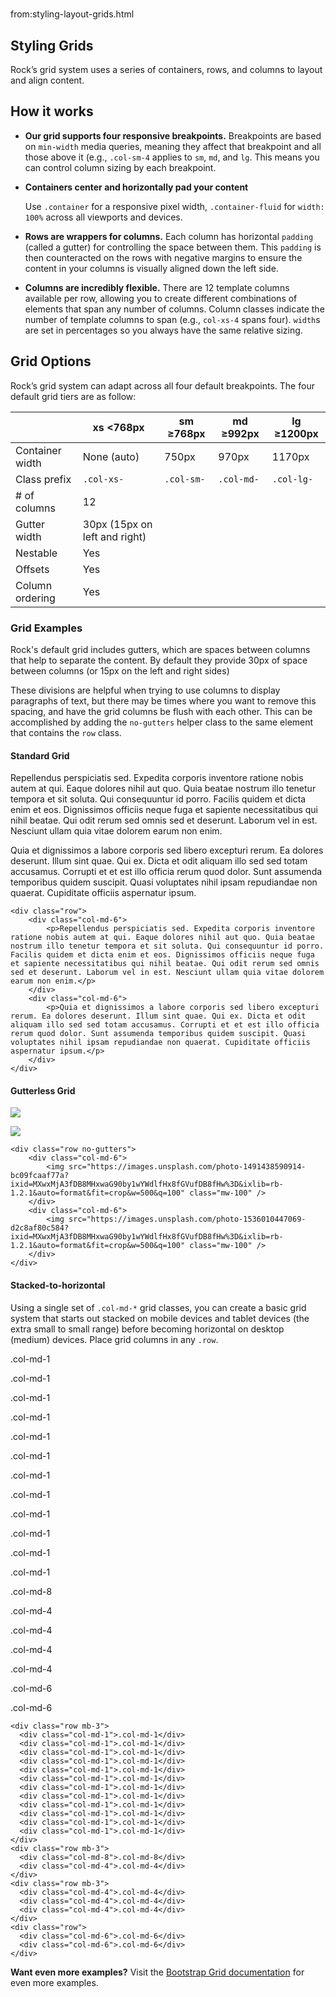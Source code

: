 # 
from:styling-layout-grids.html

Styling Grids
-------------

Rock’s grid system uses a series of containers, rows, and columns to layout and align content.

How it works
------------

*   **Our grid supports four responsive breakpoints.** Breakpoints are based on `min-width` media queries, meaning they affect that breakpoint and all those above it (e.g., `.col-sm-4` applies to `sm`, `md`, and `lg`. This means you can control column sizing by each breakpoint.
*   **Containers center and horizontally pad your content**
    
    Use `.container` for a responsive pixel width, `.container-fluid` for `width: 100%` across all viewports and devices.
    
*   **Rows are wrappers for columns.** Each column has horizontal `padding` (called a gutter) for controlling the space between them. This `padding` is then counteracted on the rows with negative margins to ensure the content in your columns is visually aligned down the left side.
    
*   **Columns are incredibly flexible.** There are 12 template columns available per row, allowing you to create different combinations of elements that span any number of columns. Column classes indicate the number of template columns to span (e.g., `col-xs-4` spans four). `width`s are set in percentages so you always have the same relative sizing.
    

Grid Options
------------

Rock’s grid system can adapt across all four default breakpoints. The four default grid tiers are as follow:

|  | **xs** <768px | **sm** ≥768px | **md** ≥992px | **lg** ≥1200px |
| --- | --- | --- | --- | --- |
| Container width | None (auto) | 750px | 970px | 1170px |
| Class prefix | `.col-xs-` | `.col-sm-` | `.col-md-` | `.col-lg-` |
| \# of columns | 12 |
| Gutter width | 30px (15px on left and right) |
| Nestable | Yes |
| Offsets | Yes |
| Column ordering | Yes |

### Grid Examples

Rock's default grid includes gutters, which are spaces between columns that help to separate the content. By default they provide 30px of space between columns (or 15px on the left and right sides)

These divisions are helpful when trying to use columns to display paragraphs of text, but there may be times where you want to remove this spacing, and have the grid columns be flush with each other. This can be accomplished by adding the `no-gutters` helper class to the same element that contains the `row` class.

#### Standard Grid

Repellendus perspiciatis sed. Expedita corporis inventore ratione nobis autem at qui. Eaque dolores nihil aut quo. Quia beatae nostrum illo tenetur tempora et sit soluta. Qui consequuntur id porro. Facilis quidem et dicta enim et eos. Dignissimos officiis neque fuga et sapiente necessitatibus qui nihil beatae. Qui odit rerum sed omnis sed et deserunt. Laborum vel in est. Nesciunt ullam quia vitae dolorem earum non enim.

Quia et dignissimos a labore corporis sed libero excepturi rerum. Ea dolores deserunt. Illum sint quae. Qui ex. Dicta et odit aliquam illo sed sed totam accusamus. Corrupti et et est illo officia rerum quod dolor. Sunt assumenda temporibus quidem suscipit. Quasi voluptates nihil ipsam repudiandae non quaerat. Cupiditate officiis aspernatur ipsum.

```
<div class="row">
    <div class="col-md-6">
        <p>Repellendus perspiciatis sed. Expedita corporis inventore ratione nobis autem at qui. Eaque dolores nihil aut quo. Quia beatae nostrum illo tenetur tempora et sit soluta. Qui consequuntur id porro. Facilis quidem et dicta enim et eos. Dignissimos officiis neque fuga et sapiente necessitatibus qui nihil beatae. Qui odit rerum sed omnis sed et deserunt. Laborum vel in est. Nesciunt ullam quia vitae dolorem earum non enim.</p>
    </div>
    <div class="col-md-6">
        <p>Quia et dignissimos a labore corporis sed libero excepturi rerum. Ea dolores deserunt. Illum sint quae. Qui ex. Dicta et odit aliquam illo sed sed totam accusamus. Corrupti et et est illo officia rerum quod dolor. Sunt assumenda temporibus quidem suscipit. Quasi voluptates nihil ipsam repudiandae non quaerat. Cupiditate officiis aspernatur ipsum.</p>
    </div>
</div>
```

#### Gutterless Grid

![](https://images.unsplash.com/photo-1491438590914-bc09fcaaf77a?ixid=MXwxMjA3fDB8MHxwaG90by1wYWdlfHx8fGVufDB8fHw%3D&ixlib=rb-1.2.1&auto=format&fit=crop&w=500&q=100)

![](https://images.unsplash.com/photo-1536010447069-d2c8af80c584?ixid=MXwxMjA3fDB8MHxwaG90by1wYWdlfHx8fGVufDB8fHw%3D&ixlib=rb-1.2.1&auto=format&fit=crop&w=500&q=100)

```
<div class="row no-gutters">
    <div class="col-md-6">
        <img src="https://images.unsplash.com/photo-1491438590914-bc09fcaaf77a?ixid=MXwxMjA3fDB8MHxwaG90by1wYWdlfHx8fGVufDB8fHw%3D&ixlib=rb-1.2.1&auto=format&fit=crop&w=500&q=100" class="mw-100" />
    </div>
    <div class="col-md-6">
        <img src="https://images.unsplash.com/photo-1536010447069-d2c8af80c584?ixid=MXwxMjA3fDB8MHxwaG90by1wYWdlfHx8fGVufDB8fHw%3D&ixlib=rb-1.2.1&auto=format&fit=crop&w=500&q=100" class="mw-100" />
    </div>
</div>
```

#### Stacked-to-horizontal

Using a single set of `.col-md-*` grid classes, you can create a basic grid system that starts out stacked on mobile devices and tablet devices (the extra small to small range) before becoming horizontal on desktop (medium) devices. Place grid columns in any `.row`.

.col-md-1

.col-md-1

.col-md-1

.col-md-1

.col-md-1

.col-md-1

.col-md-1

.col-md-1

.col-md-1

.col-md-1

.col-md-1

.col-md-1

.col-md-8

.col-md-4

.col-md-4

.col-md-4

.col-md-4

.col-md-6

.col-md-6

```
<div class="row mb-3">
  <div class="col-md-1">.col-md-1</div>
  <div class="col-md-1">.col-md-1</div>
  <div class="col-md-1">.col-md-1</div>
  <div class="col-md-1">.col-md-1</div>
  <div class="col-md-1">.col-md-1</div>
  <div class="col-md-1">.col-md-1</div>
  <div class="col-md-1">.col-md-1</div>
  <div class="col-md-1">.col-md-1</div>
  <div class="col-md-1">.col-md-1</div>
  <div class="col-md-1">.col-md-1</div>
  <div class="col-md-1">.col-md-1</div>
  <div class="col-md-1">.col-md-1</div>
</div>
<div class="row mb-3">
  <div class="col-md-8">.col-md-8</div>
  <div class="col-md-4">.col-md-4</div>
</div>
<div class="row mb-3">
  <div class="col-md-4">.col-md-4</div>
  <div class="col-md-4">.col-md-4</div>
  <div class="col-md-4">.col-md-4</div>
</div>
<div class="row">
  <div class="col-md-6">.col-md-6</div>
  <div class="col-md-6">.col-md-6</div>
</div>
```

**Want even more examples?** Visit the [Bootstrap Grid documentation](https://getbootstrap.com/docs/3.4/css/#grid) for even more examples.